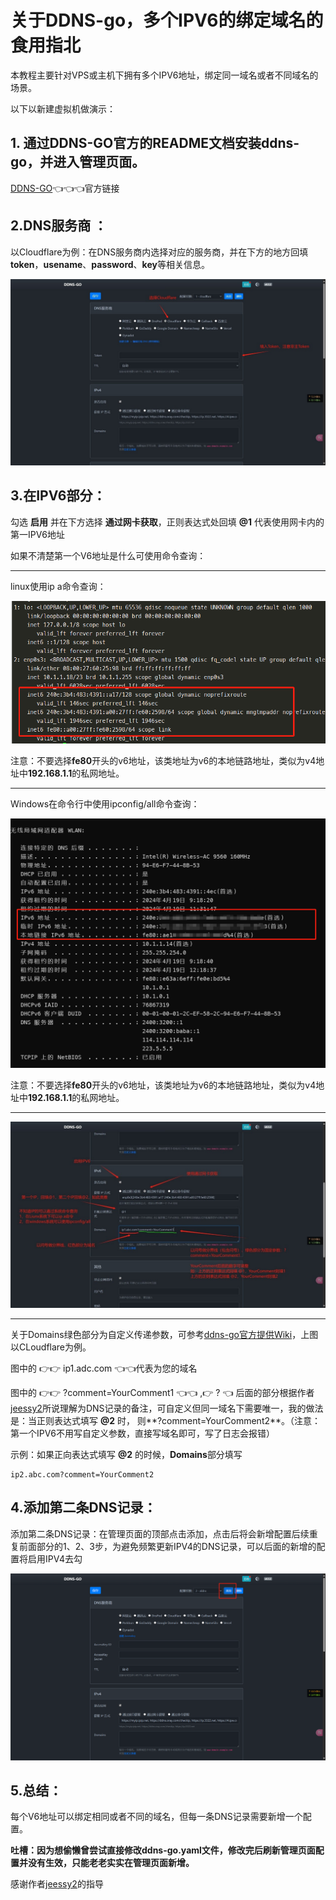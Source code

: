 # ﻿**关于DDNS-go，多个IPV6的绑定域名的食用指北**

本教程主要针对VPS或主机下拥有多个IPV6地址，绑定同一域名或者不同域名的场景。

以下以新建虚拟机做演示：

## 1. 通过DDNS-GO官方的README文档安装ddns-go，并进入管理页面。
[DDNS-GO](https://github.com/jeessy2/ddns-go)👈👈👈官方链接

## 2.DNS服务商 ：
以Cloudflare为例：在DNS服务商内选择对应的服务商，并在下方的地方回填**token**，**usename**、**password**、**key**等相关信息。

![](2024-04-19_dtv0v/DDNS-go.IPV6.001.jpeg)

## 3.在IPV6部分：
勾选 **启用** 并在下方选择 **通过网卡获取**，正则表达式处回填 **@1** 代表使用网卡内的第一IPV6地址

如果不清楚第一个V6地址是什么可使用命令查询：
***
linux使用ip a命令查询：

![](2024-04-19_dtv0v/DDNS-go.IPV6.002.png)

注意：不要选择**fe80**开头的v6地址，该类地址为v6的本地链路地址，类似为v4地址中**192.168.1.1**的私网地址。
***
Windows在命令行中使用ipconfig/all命令查询：

![](DDNS-go.IPV6.003.png)

注意：不要选择**fe80**开头的v6地址，该类地址为v6的本地链路地址，类似为v4地址中**192.168.1.1**的私网地址。
***
![](2024-04-19_dtv0v/DDNS-go.IPV6.004.jpeg.jpg)
***
关于Domains绿色部分为自定义传递参数，可参考[ddns-go官方提供Wiki](https://github.com/jeessy2/ddns-go/wiki/%E4%BC%A0%E9%80%92%E8%87%AA%E5%AE%9A%E4%B9%89%E5%8F%82%E6%95%B0)，上图以CLoudflare为例。

图中的 👉👉 ip1.adc.com 👈👈代表为您的域名

图中的 👉👉 ?comment=YourComment1 👈👈 ,👉 ? 👈 后面的部分根据作者[jeessy2](https://github.com/jeessy2)所说理解为DNS记录的备注，可自定义但同一域名下需要唯一，我的做法是：当正则表达式填写 **@2** 时， 则**?comment=YourComment2**。（注意：第一个IPV6不用写自定义参数，直接写域名即可，写了日志会报错）

示例：如果正向表达式填写 **@2** 的时候，**Domains**部分填写
````
ip2.abc.com?comment=YourComment2
````

## 4.添加第二条DNS记录：

添加第二条DNS记录：在管理页面的顶部点击添加，点击后将会新增配置后续重复前面部分的1、2、3步，为避免频繁更新IPV4的DNS记录，可以后面的新增的配置将启用IPV4去勾

![](2024-04-19_dtv0v/DDNS-go.IPV6.005.jpeg.png)

## 5.总结：

每个V6地址可以绑定相同或者不同的域名，但每一条DNS记录需要新增一个配置。

**吐槽：因为想偷懒曾尝试直接修改ddns-go.yaml文件，修改完后刷新管理页面配置并没有生效，只能老老实实在管理页面新增。**




感谢作者[jeessy2](https://github.com/jeessy2)的指导
